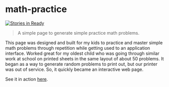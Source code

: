 # math-practice
[![Stories in Ready](https://badge.waffle.io/jasonhale/math-practice.svg?label=ready&title=Ready)](http://waffle.io/jasonhale/math-practice)

> A simple page to generate simple practice math problems.

This page was designed and built for my kids to practice and master simple math problems through repetition while getting used to an application interface. Worked great for my oldest child who was going through similar work at school on printed sheets in the same layout of about 50 problems. It began as a way to generate random problems to print out, but our printer was out of service. So, it quickly became an interactive web page.

See it in action [here](https://jasonhale.github.io/math-practice/).
